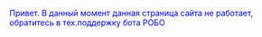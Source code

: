 <html>
<body>
	<p style="color:#0000FF">Привет. В данный момент данная страница сайта не работает, обратитесь в тех.поддержку бота РОБО</p>
	
	
	
</body>
</html>
